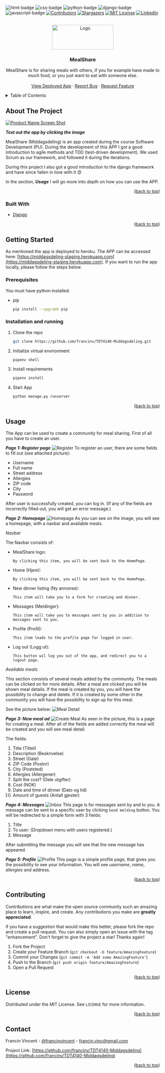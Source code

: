 <div id="top"></div>

![html-badge]
![css-badge]
![python-badge]
![django-badge]
![javascript-badge]
[![Contributors][contributors-shield]][contributors-url]
[![Stargazers][stars-shield]][stars-url]
[![MIT License][license-shield]][license-url]
[![LinkedIn][linkedin-shield]][linkedin-url]



<!-- PROJECT LOGO -->
<br />
<div align="center">
  <a href="https://github.com/francinv/TDT4140-Middagsdeling">
    <img src="docs/logo.png" alt="Logo" width="200" height="80">
  </a>

<h3 align="center">MealShare</h3>

  <p align="center">
    MealShare is for sharing meals with others, if you for example have made to much food, or you just want to eat with someone else. 
    <br />
    <br />
    <a href="https://middagsdeling-staging.herokuapp.com">View Deployed App</a>
    ·
    <a href="https://github.com/francinv/TDT4140-Middagsdeling/issues">Report Bug</a>
    ·
    <a href="https://github.com/francinv/TDT4140-Middagsdeling/issues">Request Feature</a>
  </p>
</div>



<!-- TABLE OF CONTENTS -->
<details>
  <summary>Table of Contents</summary>
  <ol>
    <li>
      <a href="#about-the-project">About The Project</a>
      <ul>
        <li><a href="#built-with">Built With</a></li>
      </ul>
    </li>
    <li>
      <a href="#getting-started">Getting Started</a>
      <ul>
        <li><a href="#prerequisites">Prerequisites</a></li>
        <li><a href="#installation">Installation</a></li>
      </ul>
    </li>
    <li><a href="#usage">Usage</a></li>
    <li><a href="#contributing">Contributing</a></li>
    <li><a href="#license">License</a></li>
    <li><a href="#contact">Contact</a></li>
  </ol>
</details>



<!-- ABOUT THE PROJECT -->
## About The Project

[![Product Name Screen Shot][login-screenshot]](https://middagsdeling-staging.herokuapp.com)

***Test out the app by clicking the image***

MealShare (Middagsdeling) is an app created during the course Software Development (PU). During the development of this APP I got a good introduction to agile methods and TDD (test-driven development). We used Scrum as our framework, and followed it during the iterations. 

During this project I also got a good introduction to the django framework and have since fallen in love with it :heart_eyes:

In the section, ***Usage*** I will go more into depth on how you can use the APP. 

<p align="right">(<a href="#top">back to top</a>)</p>



### Built With

* [Django](https://www.djangoproject.com)

<p align="right">(<a href="#top">back to top</a>)</p>



<!-- GETTING STARTED -->
## Getting Started

As mentioned the app is deployed to heroku. The APP can be accessed here:
[https://middagsdeling-staging.herokuapp.com](https://middagsdeling-staging.herokuapp.com). If you want to run the app locally, please follow the steps below. 

### Prerequisites

You must have python installed.
* pip
  ```sh
  pip install --upgrade pip
  ```

### Installation and running

1. Clone the repo
   ```sh
   git clone https://github.com/francinv/TDT4140-Middagsdeling.git
   ```
2. Initialize virtual environment
    ```sh
    pipenv shell
    ```
3. Install requirements
   ```sh
   pipenv install
   ```
4. Start App
   ```sh
   python manage.py runserver
   ```

<p align="right">(<a href="#top">back to top</a>)</p>



<!-- USAGE EXAMPLES -->
## Usage

The App can be used to create a community for meal sharing. First of all you have to create an user.

***Page 1: Register page***
![Register][register_screenshot]
To register an user, there are some fields to fill out (see attached picture):
- Username
- Full name
- Street address 
- Allergies
- ZIP code
- City
- Password

After user is successfully created, you can log in. (If any of the fields are incorrectly filled out, you will get an error message.)

***Page 2: Homepage***
![Homepage][homepage-screenshot]
As you can see on the image, you will see a homepage, with a navbar and available meals. 

_Navbar_

The Navbar consists of:
- MealShare logo:

      By clicking this item, you will be sent back to the HomePage. 
- Home (Hjem):

      By clicking this item, you will be sent back to the HomePage. 
- New dinner listing (Ny annonse):

      This item will take you to a form for creating and dinner.
- Messages (Meldinger):

      This item will take you to messages sent by you in addition to messages sent to you.
- Profile (Profil):

      This item leads to the profile page for logged in user.
- Log out (Logg ut):

      This button wil log you out of the app, and redirect you to a logout page.

_Available meals_

This section consists of several meals added by the community. The meals can be clicked on for more details. After a meal are clicked you will be shown meal details. If the meal is created by you, you will have the possibility to change and delete. If it is created by some other in the community you will have the possibility to sign up for this meal.

See the picture below:
![Meal Detail][meal_detail_screenshot]

***Page 3: New meal ad***
![Create Meal][create_meal_screenshot]
As seen in the picture, this is a page for creating a meal. After all of the fields are added correctly the meal will be created and you will see meal detail. 

The fields:
1. Title (Tittel)
2. Description (Beskrivelse)
3. Street (Gate)
4. ZIP Code (Postnr)
5. City (Poststed)
6. Allergies (Allergener)
7. Split the cost? (Dele utgifter)
8. Cost (NOK)
9. Date and time of dinner (Dato og tid)
10. Amount of guests (Antall gjester)

***Page 4: Messages***
![Inbox][inbox_screenshot]
This page is for messages sent by and to you. A message can be sent to a specific user by clicking `Send melding` button. You will be redirected to a simple form with 3 fields:
1. Title
2. To user: (Dropdown menu with users registered.)
3. Message

After submitting the message you will see that the new message has appeared. 

***Page 5: Profile***
![Profile][profile_screenshot]
This page is a simple profile page, that gives you the possibility to see your information. You will see _username_, _name_, _allergies_ and address.

<p align="right">(<a href="#top">back to top</a>)</p>



<!-- CONTRIBUTING -->
## Contributing

Contributions are what make the open source community such an amazing place to learn, inspire, and create. Any contributions you make are **greatly appreciated**.

If you have a suggestion that would make this better, please fork the repo and create a pull request. You can also simply open an issue with the tag "enhancement".
Don't forget to give the project a star! Thanks again!

1. Fork the Project
2. Create your Feature Branch (`git checkout -b feature/AmazingFeature`)
3. Commit your Changes (`git commit -m 'Add some AmazingFeature'`)
4. Push to the Branch (`git push origin feature/AmazingFeature`)
5. Open a Pull Request

<p align="right">(<a href="#top">back to top</a>)</p>



<!-- LICENSE -->
## License

Distributed under the MIT License. See `LICENSE` for more information.

<p align="right">(<a href="#top">back to top</a>)</p>



<!-- CONTACT -->
## Contact

Francin Vincent - [@francinvincent][linkedin-url] - francin.vinc@gmail.com

Project Link: [https://github.com/francinv/TDT4140-Middagsdeling](https://github.com/francinv/TDT4140-Middagsdeling)

<p align="right">(<a href="#top">back to top</a>)</p>



<!-- MARKDOWN LINKS & IMAGES -->
<!-- https://www.markdownguide.org/basic-syntax/#reference-style-links -->
[contributors-shield]: https://img.shields.io/github/contributors/francinv/TDT4140-Middagsdeling.svg?style=for-the-badge
[contributors-url]: https://github.com/francinv/TDT4140-Middagsdeling/graphs/contributors
[stars-shield]: https://img.shields.io/github/stars/francinv/TDT4140-Middagsdeling.svg?style=for-the-badge
[stars-url]: https://github.com/francinv/TDT4140-Middagsdeling/stargazers
[license-shield]: https://img.shields.io/github/license/francinv/TDT4140-Middagsdeling.svg?style=for-the-badge
[license-url]: https://github.com/francinv/TDT4140-Middagsdeling/blob/master/LICENSE
[linkedin-shield]: https://img.shields.io/badge/-LinkedIn-black.svg?style=for-the-badge&logo=linkedin&colorB=555
[linkedin-url]: https://linkedin.com/in/francinvincent
[login-screenshot]: docs/login_page.png
[homepage-screenshot]: docs/home_page.png
[meal_detail_screenshot]: docs/meal_detail_page.png
[create_meal_screenshot]: docs/create_meal_page.png
[inbox_screenshot]: docs/inbox_page.png
[profile_screenshot]: docs/profile_page.png
[register_screenshot]: docs/register_page.png
[html-badge]: https://img.shields.io/badge/HTML5-E34F26?style=for-the-badge&logo=html5&logoColor=white
[css-badge]: https://img.shields.io/badge/CSS3-1572B6?style=for-the-badge&logo=css3&logoColor=white
[python-badge]: https://img.shields.io/badge/Python-3776AB?style=for-the-badge&logo=python&logoColor=white
[django-badge]:https://img.shields.io/badge/Django-092E20?style=for-the-badge&logo=django&logoColor=white
[javascript-badge]: https://img.shields.io/badge/JavaScript-F7DF1E?style=for-the-badge&logo=javascript&logoColor=black
